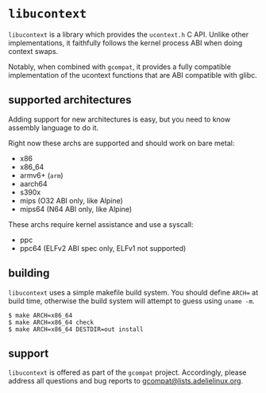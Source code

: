 # `libucontext`

`libucontext` is a library which provides the `ucontext.h` C API.  Unlike other implementations,
it faithfully follows the kernel process ABI when doing context swaps.

Notably, when combined with `gcompat`, it provides a fully compatible implementation of the ucontext
functions that are ABI compatible with glibc.


## supported architectures

Adding support for new architectures is easy, but you need to know assembly language to do it.

Right now these archs are supported and should work on bare metal:

 * x86
 * x86_64
 * armv6+ (`arm`)
 * aarch64
 * s390x
 * mips (O32 ABI only, like Alpine)
 * mips64 (N64 ABI only, like Alpine)

These archs require kernel assistance and use a syscall:

 * ppc
 * ppc64 (ELFv2 ABI spec only, ELFv1 not supported)


## building

`libucontext` uses a simple makefile build system.  You should define `ARCH=` at build time, otherwise
the build system will attempt to guess using `uname -m`.

```
$ make ARCH=x86_64
$ make ARCH=x86_64 check
$ make ARCH=x86_64 DESTDIR=out install
```


## support

`libucontext` is offered as part of the `gcompat` project.  Accordingly, please address all questions
and bug reports to gcompat@lists.adelielinux.org.
